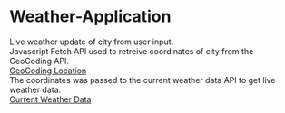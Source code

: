 # Weather-Application
Live weather update of city from user input.\
Javascript Fetch API used to retreive coordinates of city from the CeoCoding API.\
[GeoCoding Location](https://openweathermap.org/api/geocoding-api)\
The coordinates was passed to the current weather data API to get live weather data.\
[Current Weather Data](https://openweathermap.org/current)
